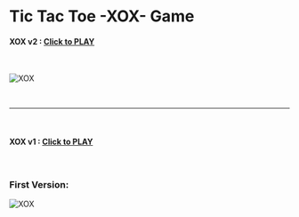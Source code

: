 # Tic Tac Toe -XOX- Game

#### XOX v2 : [Click to PLAY](https://alikartalonline-xox.netlify.app/)

<br>

![XOX](https://github.com/alikartalonline/Tic-Tac-Toe-XOX-Game/blob/main/public/assets/XOX-v2.gif)

<br>
<hr>
<br>

#### XOX v1 : [Click to PLAY](https://alikartalonline-xox2.netlify.app/)

<br>

### First Version:

![XOX](https://github.com/alikartalonline/Tic-Tac-Toe-XOX-Game/blob/main/public/assets/XOX.gif)